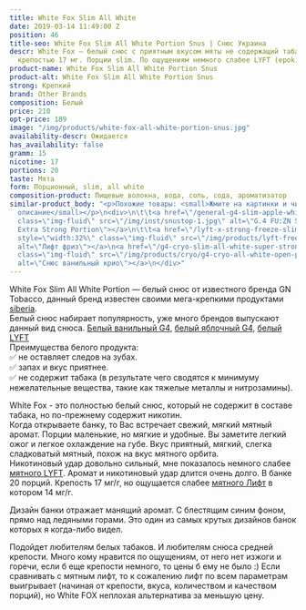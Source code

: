 ```yaml
---
title: White Fox Slim All White
date: 2019-03-14 11:49:00 Z
position: 46
title-seo: White Fox Slim All White Portion Snus | Снюс Украина
descr: White Fox — белый снюс с приятным вкусом мяты не содержащий табака. 20 порций,
  крепостью 17 мг. Порции slim. По ощущениям немного слабее LYFT (epok).
product-name: White Fox Slim All White Portion Snus
product-alt: White Fox Slim All White Portion Snus
strong: Крепкий
brand: Other Brands
composition: Белый
price: 210
opt-price: 189
image: "/img/products/white-fox-all-white-portion-snus.jpg"
availability-descr: Ожидается
has_availability: false
gramm: 15
nicotine: 17
portions: 20
taste: Мята
form: Порционный, slim, all white
composition-product: Пищевые волокна, вода, соль, сода, ароматизатор
similar-product_body: "<p>Похожие товары: <small>Жмите на картинки и читайте полное
  описание</small></p>\n<div>\n\t\t<a href=\"/general-g4-slim-apple-white\"><img style=\"width:32%\"
  class=\"img-fluid\" src=\"/img/inst/snustop-1.jpg\" alt=\"G.4 FU:ZN Slim All White
  Extra Strong Portion\"></a>\n\t\t<a href=\"/lyft-x-strong-freeze-slim-white\"><img
  style=\"width:32%\" class=\"img-fluid\" src=\"/img/products/lyft-freeze/lyft-freeze-open.jpg\"
  alt=\"Лифт фриз\"></a>\n<a href=\"/g4-cryo-slim-all-white-super-strong\"><img style=\"width:32%\"
  class=\"img-fluid\" src=\"/img/products/cryo/g4-cryo-all-white-open-portion.jpg\"
  alt=\"Снюс ванильный крио\"></a>\n</div>"
---
```


White Fox Slim All White Portion — белый снюс от известного бренда GN Tobacco, данный бренд известен своими мега-крепкими продуктами [siberia](/siberia).<br>
Белый снюс набирает популярность, уже много брендов выпускают данный вид снюса. [Белый ванильный G4](/g4-cryo-slim-all-white-super-strong), [белый яблочный G4](/general-g4-slim-apple-white), [белый LYFT](/lyft)<br>
Преимущества белого продукта:<br>
✅ не оставляет следов на зубах.<br>
✅ запах и вкус приятнее.<br>
✅ не содержит табака (в результате чего сводятся к минимуму нежелательные вещества, такие как тяжелые металлы и нитрозамины).

White Fox - это полностью белый снюс, который не содержит в составе табака, но по-прежнему содержит никотин.<br>
Когда открываете банку, то Вас встречает свежий, мягкий мятный аромат. Порции маленькие, но мягкие и удобные. Вы заметите легкий ожог и легкое охлаждение на губе. Вкус приятный, мягкий, слегка сладковатый мятный, похож на вкус мятного орбита.<br>
Никотиновый удар довольно сильный, мне показалось немного слабее [мятного LYFT](/lyft-strong-ice-cool-mint-slim-all-white). Аромат и никотиновый удар длится очень долго.
В банке 20 порций. Крепость 17 мг/г, но ощущается слабее [мятного Лифт](/lyft-strong-ice-cool-mint-slim-all-white) в котором 14 мг/г.

Дизайн банки отражает манящий аромат. С блестящим синим фоном, прямо над ледяными горами. Это один из самых крутых дизайнов банок которых я когда-либо видел.

Подойдет любителям белых табаков. И любителям снюса средней крепости. Много кому нравится по ощущениям, от него нет изжоги и горечи, если б еще крепости немного, то цены б ему не было :)
Если сравнивать с мятным лифт, то к сожалению лифт по всем параметрам выигрывает (начиная от крепости, вкуса, количеством и качеством порций), но White FOX неплохая альтернатива за меньшую цену.